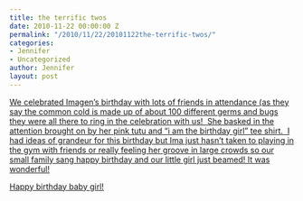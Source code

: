 ```yaml
---
title: the terrific twos
date: 2010-11-22 00:00:00 Z
permalink: "/2010/11/22/20101122the-terrific-twos/"
categories:
- Jennifer
- Uncategorized
author: Jennifer
layout: post
---
```


<a rel="attachment wp-att-939" href="/teamelam/assets/images/the-terrific-twos/1290408753000-missing.jpg" /></a>[We celebrated Imagen&#8217;s birthday with lots of friends in attendance (as they say the common cold is made up of about 100 different germs and bugs they were all there to ring in the celebration with us!  She basked in the attention brought on by her pink tutu and &#8220;i am the birthday girl&#8221; tee shirt.  I had ideas of grandeur for this birthday but Ima just hasn&#8217;t taken to playing in the gym with friends or really feeling her groove in large crowds so our small family sang happy birthday and our little girl just beamed! It was wonderful!](http://www.flickr.com/photos/jenniferandJennifers_photos/sets/72157625262432513/)

[Happy birthday baby girl!](http://www.flickr.com/photos/jenniferandJennifers_photos/sets/72157625262432513/)
